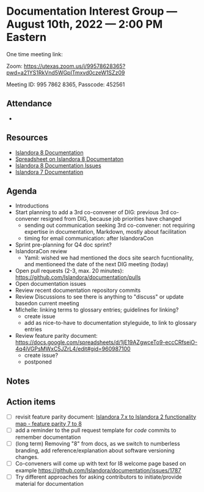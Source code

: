 # Documentation Interest Group — August 10th, 2022 — 2:00 PM Eastern

One time meeting link:

Zoom: https://utexas.zoom.us/j/99578628365?pwd=a21YS1RkVnd5WGpITmxvd0czeW1SZz09

Meeting ID: 995 7862 8365, Passcode: 452561

## Attendance

* 
  
## Resources
* [Islandora 8 Documentation](https://islandora.github.io/documentation/)
* [Spreadsheet on Islandora 8 Documentaton](https://docs.google.com/spreadsheets/d/1E-kRw9xE60CKK0qL1-phzeVKjEZu3qBKZ9d3LH1hDEE/edit?usp=sharing)
* [Islandora 8 Documentation Issues](https://github.com/Islandora/documentation/issues?q=is%3Aopen+is%3Aissue+label%3A%22Type%3A+documentation%22)
* [Islandora 7 Documentation](https://wiki.lyrasis.org/display/ISLANDORA/Start)

## Agenda
- Introductions
- Start planning to add a 3rd co-convener of DIG: previous 3rd co-convener resigned from DIG, because job priorities have changed
  - sending out communication seeking 3rd co-convener: not requiring expertise in documentation, Markdown, mostly about facilitation
  - timing for email communication: after IslandoraCon 
- Sprint pre-planning for Q4 doc sprint?
- IslandoraCon review
    - Yamil: wished we had mentioned the docs site search fucntionality, and mentioneed the date of the next DIG meeting (today)
- Open pull requests (2-3, max. 20 minutes): https://github.com/Islandora/documentation/pulls
- Open documentation issues
- Review recent documentation repository commits
- Review Discussions to see there is anything to "discuss" or update basedon current meeting 
- MIchelle: linking terms to glossary entries; guidelines for linking?
  - create issue
  - add as nice-to-have to documentation styleguide, to link to glossary entries
- Review feature parity document: https://docs.google.com/spreadsheets/d/1jE19AZgwceTo9-eccCRfseiO-4q4iVGPsMWxC5JZrL4/edit#gid=960987100
  - create issue?
  - postponed

## Notes

## Action items
* [ ] revisit feature parity document: [Islandora 7.x to Islandora 2 functionality map - feature parity 7 to 8](https://docs.google.com/spreadsheets/d/1jE19AZgwceTo9-eccCRfseiO-4q4iVGPsMWxC5JZrL4/edit#gid=960987100)
* [ ] add a reminder to the pull request template for _code_ commits to remember documentation
* [ ] (long term) Removing "8" from docs, as we switch to numberless branding, add reference/explanation about software versioning changes.
* [ ] Co-conveners will come up with text for I8 welcome page based on example https://github.com/Islandora/documentation/issues/1787
* [ ] Try different approaches for asking contributors to initiate/provide material for documentation
